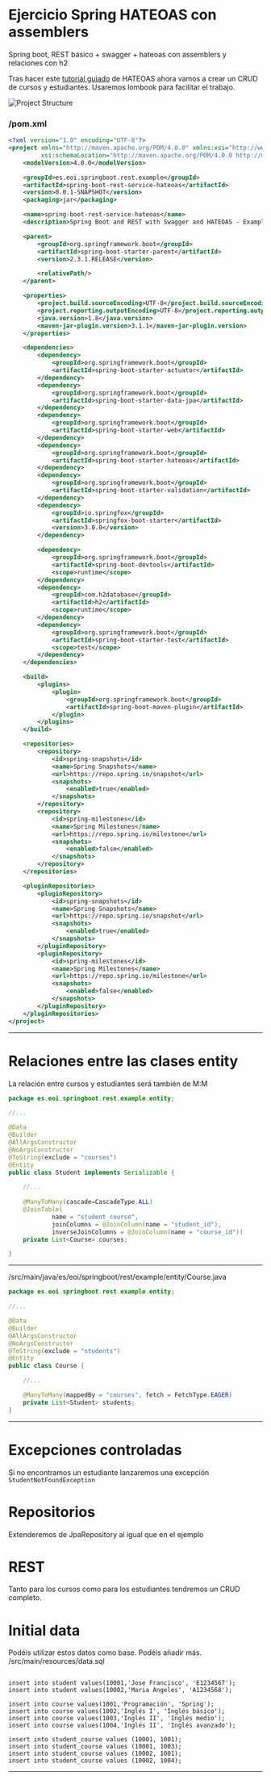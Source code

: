 # Ejercicio Spring HATEOAS con assemblers
Spring boot, REST básico + swagger + hateoas con assemblers y relaciones con h2

Tras hacer este [tutorial guiado](https://howtodoinjava.com/spring5/hateoas/spring-hateoas-tutorial/) de HATEOAS ahora vamos a crear un CRUD de cursos y estudiantes. Usaremos lombook para facilitar el trabajo.


![Project Structure](./images/structure.png)



### /pom.xml

```xml
<?xml version="1.0" encoding="UTF-8"?>
<project xmlns="http://maven.apache.org/POM/4.0.0" xmlns:xsi="http://www.w3.org/2001/XMLSchema-instance"
         xsi:schemaLocation="http://maven.apache.org/POM/4.0.0 http://maven.apache.org/xsd/maven-4.0.0.xsd">
    <modelVersion>4.0.0</modelVersion>

    <groupId>es.eoi.springboot.rest.example</groupId>
    <artifactId>spring-boot-rest-service-hateoas</artifactId>
    <version>0.0.1-SNAPSHOT</version>
    <packaging>jar</packaging>

    <name>spring-boot-rest-service-hateoas</name>
    <description>Spring Boot and REST with Swagger and HATEOAS - Example Project</description>

    <parent>
        <groupId>org.springframework.boot</groupId>
        <artifactId>spring-boot-starter-parent</artifactId>
        <version>2.3.1.RELEASE</version>

        <relativePath/>
    </parent>

    <properties>
        <project.build.sourceEncoding>UTF-8</project.build.sourceEncoding>
        <project.reporting.outputEncoding>UTF-8</project.reporting.outputEncoding>
        <java.version>1.8</java.version>
        <maven-jar-plugin.version>3.1.1</maven-jar-plugin.version>
    </properties>

    <dependencies>
        <dependency>
            <groupId>org.springframework.boot</groupId>
            <artifactId>spring-boot-starter-actuator</artifactId>
        </dependency>
        <dependency>
            <groupId>org.springframework.boot</groupId>
            <artifactId>spring-boot-starter-data-jpa</artifactId>
        </dependency>
        <dependency>
            <groupId>org.springframework.boot</groupId>
            <artifactId>spring-boot-starter-web</artifactId>
        </dependency>
        <dependency>
            <groupId>org.springframework.boot</groupId>
            <artifactId>spring-boot-starter-hateoas</artifactId>
        </dependency>
        <dependency>
            <groupId>org.springframework.boot</groupId>
            <artifactId>spring-boot-starter-validation</artifactId>
        </dependency>
        <dependency>
            <groupId>io.springfox</groupId>
            <artifactId>springfox-boot-starter</artifactId>
            <version>3.0.0</version>
        </dependency>

        <dependency>
            <groupId>org.springframework.boot</groupId>
            <artifactId>spring-boot-devtools</artifactId>
            <scope>runtime</scope>
        </dependency>
        <dependency>
            <groupId>com.h2database</groupId>
            <artifactId>h2</artifactId>
            <scope>runtime</scope>
        </dependency>
        <dependency>
            <groupId>org.springframework.boot</groupId>
            <artifactId>spring-boot-starter-test</artifactId>
            <scope>test</scope>
        </dependency>
    </dependencies>

    <build>
        <plugins>
            <plugin>
                <groupId>org.springframework.boot</groupId>
                <artifactId>spring-boot-maven-plugin</artifactId>
            </plugin>
        </plugins>
    </build>

    <repositories>
        <repository>
            <id>spring-snapshots</id>
            <name>Spring Snapshots</name>
            <url>https://repo.spring.io/snapshot</url>
            <snapshots>
                <enabled>true</enabled>
            </snapshots>
        </repository>
        <repository>
            <id>spring-milestones</id>
            <name>Spring Milestones</name>
            <url>https://repo.spring.io/milestone</url>
            <snapshots>
                <enabled>false</enabled>
            </snapshots>
        </repository>
    </repositories>

    <pluginRepositories>
        <pluginRepository>
            <id>spring-snapshots</id>
            <name>Spring Snapshots</name>
            <url>https://repo.spring.io/snapshot</url>
            <snapshots>
                <enabled>true</enabled>
            </snapshots>
        </pluginRepository>
        <pluginRepository>
            <id>spring-milestones</id>
            <name>Spring Milestones</name>
            <url>https://repo.spring.io/milestone</url>
            <snapshots>
                <enabled>false</enabled>
            </snapshots>
        </pluginRepository>
    </pluginRepositories>
</project>
```
---

# Relaciones entre las clases entity
La relación entre cursos y estudiantes será también de M:M

```java
package es.eoi.springboot.rest.example.entity;

//...

@Data
@Builder
@AllArgsConstructor
@NoArgsConstructor
@ToString(exclude = "courses")
@Entity
public class Student implements Serializable {

    //...
    
    @ManyToMany(cascade=CascadeType.ALL)
    @JoinTable(
            name = "student_course",
            joinColumns = @JoinColumn(name = "student_id"),
            inverseJoinColumns = @JoinColumn(name = "course_id"))
    private List<Course> courses;

}

```
---

/src/main/java/es/eoi/springboot/rest/example/entity/Course.java
```java
package es.eoi.springboot.rest.example.entity;

//...

@Data
@Builder
@AllArgsConstructor
@NoArgsConstructor
@ToString(exclude = "students")
@Entity
public class Course {

    //...

    @ManyToMany(mappedBy = "courses", fetch = FetchType.EAGER)
    private List<Student> students;
}
```
---

# Excepciones controladas
Si no encontramos un estudiante lanzaremos una excepción `StudentNotFoundException`

# Repositorios
Extenderemos de JpaRepository al igual que en el ejemplo

# REST
Tanto para los cursos como para los estudiantes tendremos un CRUD completo.

# Initial data
Podéis utilizar estos datos como base. Podéis añadir más. 
/src/main/resources/data.sql
```

insert into student values(10001,'Jose Francisco', 'E1234567');
insert into student values(10002,'Maria Angeles', 'A1234568');

insert into course values(1001,'Programación', 'Spring');
insert into course values(1002,'Inglés I', 'Inglés básico');
insert into course values(1003,'Inglés II', 'Inglés medio');
insert into course values(1004,'Inglés II', 'Inglés avanzado');

insert into student_course values (10001, 1001);
insert into student_course values (10001, 1003);
insert into student_course values (10002, 1001);
insert into student_course values (10002, 1004);
```
---